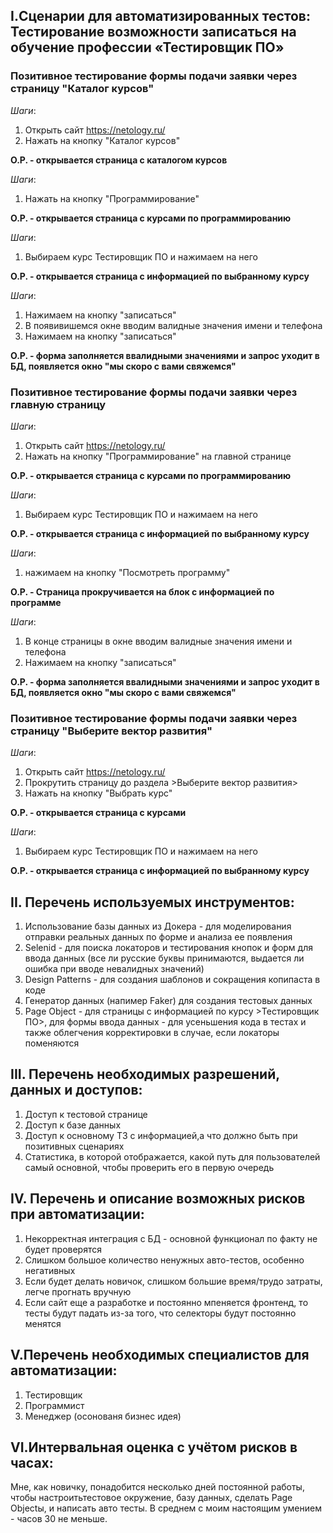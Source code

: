 ## I.Сценарии для автоматизированных тестов: Тестирование возможности записаться на обучение профессии «Тестировщик ПО»

### Позитивное тестирование формы подачи заявки через страницу "Каталог курсов"

*Шаги*:
1. Открыть сайт https://netology.ru/
2. Нажать на кнопку "Каталог курсов"

**О.Р. - открывается страница с каталогом курсов**

*Шаги*:
1. Нажать на кнопку "Программирование"

**О.Р. - открывается страница с курсами по программированию**

*Шаги*:
1. Выбираем курс Тестировщик ПО и нажимаем на него

**О.Р. - открывается страница с информацией по выбранному курсу**

*Шаги*:
1. Нажимаем на кнопку "записаться"
2. В появивишемся окне вводим валидные значения имени и телефона
3. Нажимаем на кнопку "записаться"

**О.Р. - форма заполняется ввалидными значениями и запрос уходит в БД, появляется окно "мы скоро с вами свяжемся"**

### Позитивное тестирование формы подачи заявки через главную страницу

*Шаги*:
1. Открыть сайт https://netology.ru/
2. Нажать на кнопку "Программирование" на главной странице

**О.Р. - открывается страница с курсами по программированию**

*Шаги*:
1. Выбираем курс Тестировщик ПО и нажимаем на него

**О.Р. - открывается страница с информацией по выбранному курсу**

*Шаги*:
1. нажимаем на кнопку "Посмотреть программу"

**О.Р. - Страница прокручивается на блок с информацией по программе**

*Шаги*:
1. В конце страницы в  окне вводим валидные значения имени и телефона
3. Нажимаем на кнопку "записаться"

**О.Р. - форма заполняется ввалидными значениями и запрос уходит в БД, появляется окно "мы скоро с вами свяжемся"**

### Позитивное тестирование формы подачи заявки через страницу "Выберите вектор развития"

*Шаги*: 
1. Открыть сайт https://netology.ru/
2. Прокрутить страницу до раздела >Выберите вектор развития>
3. Нажать на кнопку "Выбрать курс"

**О.Р. - открывается страница с курсами**

*Шаги*:
1. Выбираем курс Тестировщик ПО и нажимаем на него

**О.Р. - открывается страница с информацией по выбранному курсу**

## II. Перечень используемых инструментов:
1. Использование базы данных из Докера - для моделирования отправки реальных данных по форме и анализа ее появления
2. Selenid - для поиска локаторов и тестирования кнопок и форм для ввода данных (все ли русские буквы принимаются, выдается ли ошибка при вводе невалидных значений)
3. Design Patterns - для создания шаблонов и сокращения копипаста в коде
4. Генератор данных (напимер Faker) для создания тестовых данных
5. Page Object - для страницы с информацией по курсу >Тестировщик ПО>, для формы ввода данных - для усеньшения кода в тестах и также облегчения корректировки в случае, если локаторы поменяются

## III. Перечень необходимых разрешений, данных и доступов:
1. Доступ к тестовой странице
2. Доступ к базе данных
3. Доступ к основному ТЗ с информацией,а  что должно быть при позитивных сценариях
4. Статистика, в которой отображается, какой путь для пользователей самый основной, чтобы проверить его в первую очередь

## IV. Перечень и описание возможных рисков при автоматизации:
1. Некорректная интеграция с БД - основной функционал по факту не будет проверятся
2. Слишком большое количество ненужных авто-тестов, особенно негативных
3. Если будет делать новичок, слишком большие время/трудо затраты, легче прогнать вручную
4. Если сайт еще а разработке и постоянно мпеняется фронтенд, то тесты будут падать из-за того, что селекторы будут постоянно менятся

## V.Перечень необходимых специалистов для автоматизации:
1. Тестировщик
2. Программист
3. Менеджер (осонованя бизнес идея)

## VI.Интервальная оценка с учётом рисков в часах:
Мне, как новичку, понадобится несколько дней постоянной работы, чтобы настроитьтестовое окружение, базу данных, сделать Page Objectы, и написать авто тесты. В среднем с моим настоящим умением - часов 30 не меньше.